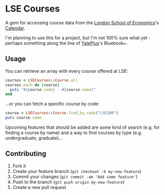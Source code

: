 # LSE Courses

A gem for accessing course data from the [London School of Economics](http://lse.ac.uk)'s [Calendar](http://www.lse.ac.uk/resources/calendar/).

I'm planning to use this for a project, but I'm not 100% sure what yet - perhaps
something along the line of [YalePlus](http://yaleplus.com/)'s Bluebook+.

## Usage

You can retrieve an array with every course offered at LSE:

```ruby
courses = LSECourses::Course.all
courses.each do |course|
  puts "#{course.code} - #{course.name}"
end
```

...or you can fetch a specific course by code:

```ruby
course = LSECourses::Course.find_by_code("LSE100")
puts course.name
```

Upcoming features that should be added are some kind of search (e.g. for
finding a course by name) and a way to find courses by type (e.g. undergraduate, graduate)...

## Contributing

1. Fork it
2. Create your feature branch (`git checkout -b my-new-feature`)
3. Commit your changes (`git commit -am 'Add some feature'`)
4. Push to the branch (`git push origin my-new-feature`)
5. Create a new pull request

